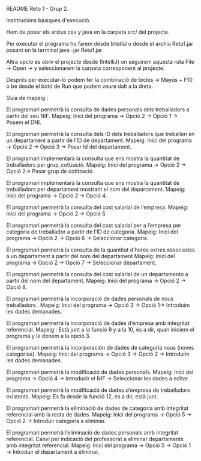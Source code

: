 README Reto 1 - Grup 2.

Institrucions bàsiques d'execució.

Hem de posar els arxius csv y java en la carpeta src/ del projecte.

Per executar el programa ho farem desde IntelliJ o desde el archiu Reto1.jar posant en la terminal java -jar Reto1.jar

Altra opcio es obrir el projecte desde (IntelliJ) on seguirem aquesta ruta File → Open → y seleccionarem la carpeta corresponent al projecte.

Després per executar-lo podem fer la combinació de tecles → Mayús + F10 o bé desde el botó de Run que podem veure dalt a la dreta.

Guia de mapeig :

El programari permetrà la consulta de dades personals dels treballadors a partir del seu NIF.
Mapeig: Inici del programa → Opció 2 → Opció 1 → Posem el DNI.

El programari permetrà la consulta dels ID dels treballadors que treballen en un departament a partir de l’ID de departament.
Mapeig: Inici del programa → Opció 2 → Opció 3 → Posar Id del departament.

El programari implementarà la consulta que ens mostra la quantitat de treballadors per grup_cotizació.
Mapeig: Inici del programa → Opció 2 → Opció 2→ Pasar grup de cotització.

El programari implementarà la consulta que ens mostra la quantitat de treballadors per departament mostrant el nom del departament.
Mapeig: Inici del programa → Opció 2 → Opció 4.

El programari permetrà la consulta del cost salarial de l’empresa.
Mapeig: Inici del programa → Opció 2 → Opció 5.

El programari permetrà la consulta del cost salarial per a l’empresa per categoria de treballador a partir de l’ID de categoría.
Mapeig: Inici del programa → Opció 2 → Opció 6 → Seleccionar categoria.

El programari permetrà la consulta de la quantitat d’hores extres associades a un departament a partir del nom del departament
Mapeig: Inici del programa → Opció 2 → Opció 7 → Seleccionar departament.

El programari permetrà la consulta del cost salarial de un departamento a partir del nom del departament.
Mapeig: Inici del programa → Opció 2 → Opció 8.

El programari permetrà la incorporació de dades personals de nous treballadors .
Mapeig: Inici del programa → Opció 3 → Opció 1→ Introduim les dades demanades.

El programari permetrà la incorporació de dades d’empresa amb integritat referencial.
Mapeig : Està junt a la funció 9 y a la 10, és a dir, quan iniciem el programa y le donem a la opció 3.

El programari permetrà la incorporación de dades de categoría nous (noves categorías).
Mapeig: Inici del programa → Opció 3 → Opció 2 → Introduim les dades demanades.

El programari permetrà la modificació de dades personals.
Mapeig: Inici del programa → Opció 4 → Introducir el NIF → Seleccionar les dades a editar.

El programari permetrà la modificació de dades d’empresa de treballadors existents.
Mapeig: Es fa desde la funció 12, és a dir, està junt.

El programari permetrà la eliminació de dades de categoría amb integritat referencial amb la resta de dades.
Mapeig: Inici del programa → Opció 5 → Opció 2 → Introduir categoria a eliminar.

El programari permetrà l’eliminació de dades personals amb integritat referencial. Canvi per indicació del professorat a eliminar departaments amb integritat referencial.
Mapeig: Inici del programa → Opció 5 → Opció 1 → Introduir el departament a eliminar.
